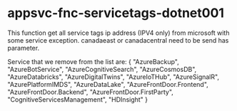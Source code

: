 # appsvc-fnc-servicetags-dotnet001

This function get all service tags ip address (IPV4 only) from microsoft with some service exception.
canadaeast or canadacentral need to be send has parameter. 

Service that we remove from the list are: { "AzureBackup", "AzureBotService", "AzureCognitiveSearch", "AzureCosmosDB", "AzureDatabricks", "AzureDigitalTwins", "AzureIoTHub", "AzureSignalR", "AzurePlatformIMDS", "AzureDataLake", "AzureFrontDoor.Frontend", "AzureFrontDoor.Backend", "AzureFrontDoor.FirstParty", "CognitiveServicesManagement", "HDInsight" }
